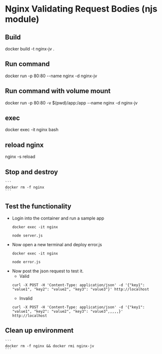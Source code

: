 # Nginx Validating Request Bodies (njs module)

## Build
docker build -t nginx-jv .

## Run command
docker run -p 80:80 --name nginx -d nginx-jv

## Run command with volume mount
docker run -p 80:80 -v $(pwd)/app:/app --name nginx -d nginx-jv

## exec
docker exec -it nginx bash

## reload nginx
nginx -s reload

## Stop and destroy
    ```
    docker rm -f nginx
    ```

## Test the functionality
* Login into the container and run a sample app
    ```
    docker exec -it nginx
    ```
    ```
    node server.js
    ```
* Now open a new terminal and deploy error.js
    ```
    docker exec -it nginx
    ```
    ```
    node error.js
    ```
* Now post the json request to test it.
    - Valid
    ```
    curl -X POST -H 'Content-Type: application/json' -d '{"key1": "value1", "key2": "value2", "key3": "value3"}' http://localhost
    ```
    - Invalid
    ```
    curl -X POST -H 'Content-Type: application/json' -d '{"key1": "value1", "key2": "value2", "key3": "value3",,,,,}' http://localhost
    ```

## Clean up environment
    ```
    docker rm -f nginx && docker rmi nginx-jv
    ```